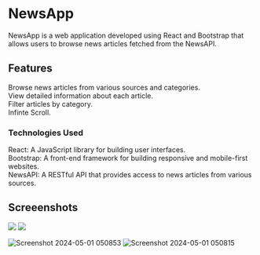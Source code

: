 # NewsApp
NewsApp is a web application developed using React and Bootstrap that allows users to browse news articles fetched from the NewsAPI.

## Features
Browse news articles from various sources and categories.<br/>
View detailed information about each article.<br/>
Filter articles by category.<br/>
Infinte Scroll.<br/>

### Technologies Used
React: A JavaScript library for building user interfaces.<br/>
Bootstrap: A front-end framework for building responsive and mobile-first websites.<br/>
NewsAPI: A RESTful API that provides access to news articles from various sources.<br/>

## Screeenshots
<div>
  <img src='https://github.com/ubednama/YANewsApp/assets/61332446/0cd69ec8-630b-4c50-8e62-c3807e40979a' style={{"widht" : 49%}}/>
  <img src= 'https://github.com/ubednama/YANewsApp/assets/61332446/2e900dee-a06e-4408-864a-5a4c538a23ef' style={{"widht" : 49%}} />
  
</div>

![Screenshot 2024-05-01 050853](https://github.com/ubednama/YANewsApp/assets/61332446/2e900dee-a06e-4408-864a-5a4c538a23ef)
![Screenshot 2024-05-01 050815](https://github.com/ubednama/YANewsApp/assets/61332446/0cd69ec8-630b-4c50-8e62-c3807e40979a)
